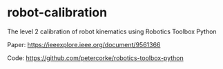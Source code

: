 # robot-calibration
The level 2 calibration of robot kinematics using Robotics Toolbox Python

Paper: https://ieeexplore.ieee.org/document/9561366

Code: https://github.com/petercorke/robotics-toolbox-python
